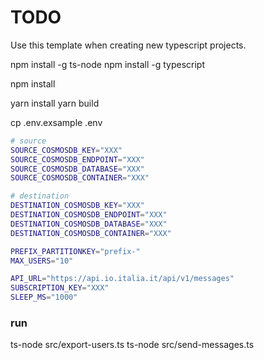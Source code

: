 # TODO

Use this template when creating new typescript projects.

npm install -g ts-node
npm install -g typescript

npm install

yarn install
yarn build

cp .env.exsample .env

```bash
# source
SOURCE_COSMOSDB_KEY="XXX"
SOURCE_COSMOSDB_ENDPOINT="XXX"
SOURCE_COSMOSDB_DATABASE="XXX"
SOURCE_COSMOSDB_CONTAINER="XXX"

# destination
DESTINATION_COSMOSDB_KEY="XXX"
DESTINATION_COSMOSDB_ENDPOINT="XXX"
DESTINATION_COSMOSDB_DATABASE="XXX"
DESTINATION_COSMOSDB_CONTAINER="XXX"

PREFIX_PARTITIONKEY="prefix-"
MAX_USERS="10"

API_URL="https://api.io.italia.it/api/v1/messages"
SUBSCRIPTION_KEY="XXX"
SLEEP_MS="1000"
```

### run 

ts-node src/export-users.ts
ts-node src/send-messages.ts

